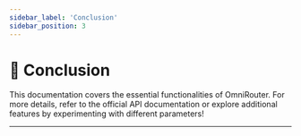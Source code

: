 ```yaml
---
sidebar_label: 'Conclusion'
sidebar_position: 3
---
```


# 🎯 Conclusion
This documentation covers the essential functionalities of OmniRouter. For more details, refer to the official API documentation or explore additional features by experimenting with different parameters!

---